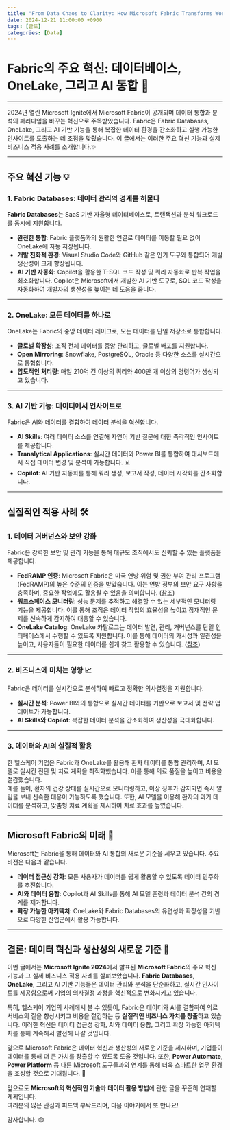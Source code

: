```yaml
---
title: "From Data Chaos to Clarity: How Microsoft Fabric Transforms Work (2)"
date: 2024-12-21 11:00:00 +0900
tags: [글또]
categories: [Data]
---
```


# Fabric의 주요 혁신: 데이터베이스, OneLake, 그리고 AI 통합 🚀

---

2024년 열린 Microsoft Ignite에서 Microsoft Fabric이 공개되며 데이터 통합과 분석의 패러다임을 바꾸는 혁신으로 주목받았습니다. Fabric은 Fabric Databases, OneLake, 그리고 AI 기반 기능을 통해 복잡한 데이터 환경을 간소화하고 실행 가능한 인사이트를 도출하는 데 초점을 맞췄습니다. 이 글에서는 이러한 주요 혁신 기능과 실제 비즈니스 적용 사례를 소개합니다.✨

---

## 주요 혁신 기능 💡

### 1. Fabric Databases: 데이터 관리의 경계를 허물다
**Fabric Databases**는 SaaS 기반 자율형 데이터베이스로, 트랜잭션과 분석 워크로드를 동시에 지원합니다.

- **완전한 통합**: Fabric 플랫폼과의 원활한 연결로 데이터를 이동할 필요 없이 OneLake에 자동 저장됩니다.
- **개발 친화적 환경**: Visual Studio Code와 GitHub 같은 인기 도구와 통합되어 개발 생산성이 크게 향상됩니다.
- **AI 기반 자동화**: Copilot을 활용한 T-SQL 코드 작성 및 쿼리 자동화로 반복 작업을 최소화합니다. Copilot은 Microsoft에서 개발한 AI 기반 도구로, SQL 코드 작성을 자동화하여 개발자의 생산성을 높이는 데 도움을 줍니다.

---

### 2. OneLake: 모든 데이터를 하나로
OneLake는 Fabric의 중앙 데이터 레이크로, 모든 데이터를 단일 저장소로 통합합니다.

- **글로벌 확장성**: 조직 전체 데이터를 중앙 관리하고, 글로벌 배포를 지원합니다.
- **Open Mirroring**: Snowflake, PostgreSQL, Oracle 등 다양한 소스를 실시간으로 통합합니다.
- **압도적인 처리량**: 매일 210억 건 이상의 쿼리와 400만 개 이상의 명령어가 생성되고 있습니다.

---

### 3. AI 기반 기능: 데이터에서 인사이트로
Fabric은 AI와 데이터를 결합하여 데이터 분석을 혁신합니다.

- **AI Skills**: 여러 데이터 소스를 연결해 자연어 기반 질문에 대한 즉각적인 인사이트를 제공합니다.
- **Translytical Applications**: 실시간 데이터와 Power BI를 통합하여 대시보드에서 직접 데이터 변경 및 분석이 가능합니다. 📊
- **Copilot**: AI 기반 자동화를 통해 쿼리 생성, 보고서 작성, 데이터 시각화를 간소화합니다.

---

## 실질적인 적용 사례 🛠️

### 1. 데이터 거버넌스와 보안 강화
Fabric은 강력한 보안 및 관리 기능을 통해 대규모 조직에서도 신뢰할 수 있는 플랫폼을 제공합니다.

- **FedRAMP 인증**: Microsoft Fabric은 미국 연방 위험 및 권한 부여 관리 프로그램(FedRAMP)의 높은 수준의 인증을 받았습니다. 이는 연방 정부의 보안 요구 사항을 충족하며, 중요한 작업에도 활용될 수 있음을 의미합니다. ([참조](https://blog.fabric.microsoft.com/en-us/blog/microsoft-fabric-approved-as-a-service-within-the-fedramp-high-authorization-for-azure-commercial/?utm_source=chatgpt.com))
- **워크스페이스 모니터링**: 성능 문제를 추적하고 해결할 수 있는 세부적인 모니터링 기능을 제공합니다. 이를 통해 조직은 데이터 작업의 효율성을 높이고 잠재적인 문제를 신속하게 감지하여 대응할 수 있습니다.
- **OneLake Catalog**: OneLake 카탈로그는 데이터 발견, 관리, 거버넌스를 단일 인터페이스에서 수행할 수 있도록 지원합니다. 이를 통해 데이터의 가시성과 일관성을 높이고, 사용자들이 필요한 데이터를 쉽게 찾고 활용할 수 있습니다. ([참조](https://learn.microsoft.com/en-us/fabric/governance/onelake-catalog?utm_source=chatgpt.com))

---

### 2. 비즈니스에 미치는 영향 📈
Fabric은 데이터를 실시간으로 분석하여 빠르고 정확한 의사결정을 지원합니다.

- **실시간 분석**: Power BI와의 통합으로 실시간 데이터를 기반으로 보고서 및 전략 업데이트가 가능합니다.
- **AI Skills와 Copilot**: 복잡한 데이터 분석을 간소화하여 생산성을 극대화합니다.

---

### 3. 데이터와 AI의 실질적 활용
한 헬스케어 기업은 Fabric과 OneLake를 활용해 환자 데이터를 통합 관리하며, AI 모델로 실시간 진단 및 치료 계획을 최적화했습니다. 이를 통해 의료 품질을 높이고 비용을 절감했습니다.  
예를 들어, 환자의 건강 상태를 실시간으로 모니터링하고, 이상 징후가 감지되면 즉시 알림을 보내 신속한 대응이 가능하도록 했습니다. 또한, AI 모델을 이용해 환자의 과거 데이터를 분석하고, 맞춤형 치료 계획을 제시하여 치료 효과를 높였습니다.

---

## Microsoft Fabric의 미래 🌟

Microsoft는 Fabric을 통해 데이터와 AI 통합의 새로운 기준을 세우고 있습니다. 주요 비전은 다음과 같습니다.

- **데이터 접근성 강화**: 모든 사용자가 데이터를 쉽게 활용할 수 있도록 데이터 민주화를 추진합니다.
- **AI와 데이터 융합**: Copilot과 AI Skills를 통해 AI 모델 훈련과 데이터 분석 간의 경계를 제거합니다.
- **확장 가능한 아키텍처**: OneLake와 Fabric Databases의 유연성과 확장성을 기반으로 다양한 산업군에서 활용 가능합니다.

---

## 결론: 데이터 혁신과 생산성의 새로운 기준 🎯

이번 글에서는 **Microsoft Ignite 2024**에서 발표된 **Microsoft Fabric**의 주요 혁신 기능과 그 실제 비즈니스 적용 사례를 살펴보았습니다. **Fabric Databases**, **OneLake**, 그리고 AI 기반 기능들은 데이터 관리와 분석을 단순화하고, 실시간 인사이트를 제공함으로써 기업의 의사결정 과정을 혁신적으로 변화시키고 있습니다.

특히, 헬스케어 기업의 사례에서 볼 수 있듯이, Fabric은 데이터와 AI를 결합하여 의료 서비스의 질을 향상시키고 비용을 절감하는 등 **실질적인 비즈니스 가치를 창출**하고 있습니다. 이러한 혁신은 데이터 접근성 강화, AI와 데이터 융합, 그리고 확장 가능한 아키텍처를 통해 계속해서 발전해 나갈 것입니다.

앞으로 Microsoft Fabric은 데이터 혁신과 생산성의 새로운 기준을 제시하며, 기업들이 데이터를 통해 더 큰 가치를 창출할 수 있도록 도울 것입니다. 또한, **Power Automate**, **Power Platform** 등 다른 Microsoft 도구들과의 연계를 통해 더욱 스마트한 업무 환경을 조성할 것으로 기대됩니다. 🚀  

앞으로도 **Microsoft의 혁신적인 기술**과 **데이터 활용 방법**에 관한 글을 꾸준히 연재할 계획입니다.  
여러분의 많은 관심과 피드백 부탁드리며, 다음 이야기에서 또 만나요!  

감사합니다. 😊
